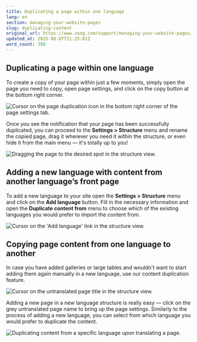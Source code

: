 ```yaml
---
title: Duplicating a page within one language
lang: en
section: managing-your-website-pages
slug: duplicating-content
original_url: https://www.voog.com/support/managing-your-website-pages/duplicating-content
updated_at: 2025-08-07T21:25:01Z
word_count: 398
---
```

## Duplicating a page within one language

To create a copy of your page within just a few moments, simply open the page you need to copy, open page settings, and click on the copy button at the bottom right corner.

![Cursor on the page duplication icon in the bottom right corner of the page settings tab.](https://media.voog.com/0000/0036/2183/photos/Duplicating_a_page_block.webp "Cursor on the page duplication icon in the bottom right corner of the page settings tab.")

Once you see the notification that your page has been successfully duplicated, you can proceed to the **Settings > Structure** menu and rename the copied page, drag it wherever you need it within the structure, or even hide it from the main menu — it's totally up to you!

![Dragging the page to the desired spot in the structure view.](https://media.voog.com/0000/0036/2183/photos/Pages10-2_block.png "Dragging the page to the desired spot in the structure view.")

## Adding a new language with content from another language’s front page

To add a new language to your site open the **Settings > Structure** menu and click on the **Add language** button. Fill in the necessary information and open the **Duplicate content from** menu to choose which of the existing languages you would prefer to import the content from.

![Cursor on the 'Add language' link in the structure view.](https://media.voog.com/0000/0036/2183/photos/Pages10-3_block.png "Cursor on the 'Add language' link in the structure view.")

## Copying page content from one language to another

In case you have added galleries or large tables and wouldn't want to start adding them again manually in a new language, use our content duplication feature.

![Cursor on the untranslated page title in the structure view.](https://media.voog.com/0000/0036/2183/photos/Pages10-4_block.png "Cursor on the untranslated page title in the structure view.")

Adding a new page in a new language structure is really easy — click on the grey untranslated page name to bring up the page settings. Similarly to the process of adding a new language, you can select from which language you would prefer to duplicate the content.

![Duplicating content from a specific language upon translating a page.](https://media.voog.com/0000/0036/2183/photos/Pages10-5_block.png "Duplicating content from a specific language upon translating a page.")

